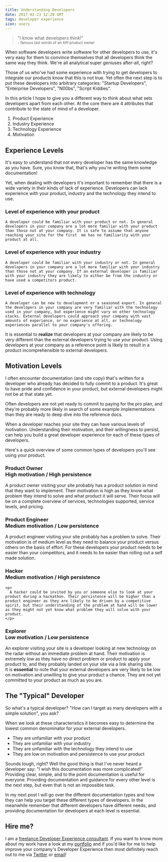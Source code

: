 ```yaml
---
title: Understanding Developers
date: 2017-02-23 12:20 GMT
tags: developer experience
icon: users
---
```

<!--
>Guides, tutorials, quick starts, get started guides, samples, demos, snippets, sample apps, demonstrations and overviews.

Talk to enough developers and you will hear any of these terms used with wide variety of interpretations. Technical writers and Developer Experience designers will fight you to prove their interpretation of what's what is the one and only correct one.

I'm not going to try and convince you on the meaning of these terms.

Instead I want to explore a developer's mindset and how this influences the documentation they need, and how this can help you to create the right documentation. -->

> "I know what developers think!" <br>
> <small>- famous last words of an API product owner</small>

When software developers write software for other developers to use, it's very easy for them to convince themselves that all developers think the same way they think. We're all analytical super geniuses after-all, right?

Those of us who've had some experience with trying to get developers to integrate our products know that this is not true. Yet often the next step is to put these developers into arbitrary categories: "Startup Developers", "Enterprise Developers", "N00bs", "Script Kiddies".

In this article I hope to give you a different way to think about what sets developers apart from each other. At the core there are 4 attributes that contribute to the state of mind of a developer.

1. Product Experience
1. Industry Experience
1. Technology Experience
1. Motivation

## Experience Levels

It's easy to understand that not every developer has the same knowledge as you have. Sure, you know that, that's why you're writing them some documentation!

Yet, when dealing with developers it's important to remember that there is a wide variety in their kinds of lack of experience. Developers can lack experience with your product, industry and the technology they intend to use.

<div class='ui segments'>
  <div class='ui segment'>
    <h3 class='ui header'>Level of experience with your product</h3>

    A developer could be familiar with your product or not. In general developers in your company are a lot more familiar with your product than those not at your company. It is safe to assume that anyone reaching your site for the first  me has no familiarity with your product at all.
  </div>
  <div class='ui segment'>
    <h3 class='ui header'>Level of experience with your industry</h3>

    A developer could be familiar with your industry or not. In general developers in your company are a lot more familiar with your industry than those not at your company. If an external developer is familiar with your industry they are likely to either be from the industry or have used a competitors product.
  </div>
  <div class='ui segment'>
    <h3 class='ui header'>Level of experience with technology</h3>

    A developer can be new to development or a seasoned expert. In general the developers in your company are very familiar with the technology used in your company, but experience might vary on other technology stacks. External developers could approach your company with vast amounts of experience, or no experience at all, or technology experiences parallel to your company's offering.
  </div>
  <div class='ui  bottom attached warning message'>
    It is essential to <strong>realize</strong> that developers at your company are likely to be very different than the external developers trying to use your product. Using developers at your company as a reference point is likely to result in a product incomprehensible to external developers.
  </div>
</div>

## Motivation Levels

I often encounter documentation (and site copy) that's written for a developer who already has decided to fully commit to a product. It's great to have pride and confidence in your product, but external developers might not be at that state yet.

Often developers are not yet ready to commit to paying for the pro plan, and they're probably more likely in search of some example implementations than they are ready to deep dive into the reference docs.

When a developer reaches your site they can have various levels of motivation. Understanding their motivation, and their willingness to persist, can help you build a great developer experience for each of these types of developers.

Here's a quick overview of some common types of developers you'll see using your product.

<div class="ui segments">
  <div class="ui segment">
    <div class="content">
      <h3 class='ui header'>
        Product Owner
        <div class="sub header">
          High motivation / High persistence
        </div>
      </h3>
      <div class="description">
        A product owner visiting your site probably has a product solution in mind that they want to implement. Their motivation is high as they know what problem they intend to solve and what product it will serve. Their focus will be on a complete overview of services, technologies supported, service levels, and pricing.
      </div>
    </div>
  </div>
  <div class="ui segment">
    <div class="content">
      <h3 class='ui header'>
        Product Engineer
        <div class="sub header">
          Medium motivation / Low persistence
        </div>
      </h3>
      <div class="description">
        A product engineer visiting your site probably has a problem to solve. Their motivation is of medium level as they need to balance your product versus others on the basis of effort. For these developers your product needs to be easier than your competitors, and it needs to be easier than rolling out a self made solution.
      </div>
    </div>
  </div>
  <div class="ui segment">
    <h3 class='ui header'>
      Hacker
      <div class="sub header">
        Medium motivation / High persistence
      </div>
    </h3>

    <p>
      A hacker could be invited by you or someone else to look at your product during a hackathon. Their persistence will be higher than a product engineer as they are likely to be driven by a competitive spirit, but their understanding of the problem at hand will be lower as they might not yet know what problem they will solve with your product.
    </p>
  </div>
  <div class="ui segment">
    <div class="content">
      <h3 class='ui header'>
        Explorer
        <div class="sub header">
          Low motivation / Low persistence
        </div>
      </h3>
      <div class="description">
        An explorer visiting your site is a developer looking at new technology on the radar without an immediate problem at hand. Their motivation is extremely low as they have no direct problem or product to apply your product to, and they probably landed on your site via a link sharing site.
      </div>
    </div>
  </div>
  <div class="ui bottom attached warning message">
    It is <strong>essential</strong> to note that your external developers are very likely to be low on motivation and unwilling to give your product a chance. They are not yet committed to your product as much as you are.
  </div>
</div>


## The "Typical" Developer

So what's a typical developer? "How can I target as many developers with a simple solution", you ask?

When we look at these characteristics it becomes easy to determine the lowest common denominator for your external developers.

* They are unfamiliar with your product
* They are unfamiliar with your industry
* They are unfamiliar with the technology they intend to use
* They are low on motivation and persistence to use your product

Sounds tough, right? Well the good thing is that I've never heard a developer say: "I wish this documentation was more complicated!" Providing clear, simple, and to the point documentation is useful for everyone. Providing documentation and guidance for every other level is the next step, but even that is not an impossible task.

In my next post I will go over the different documentation types and how they can help you target these different types of developers. In the meanwhile remember that different developers have different needs, and providing documentation for developers at each level is essential.

## Hire me?

I am a [freelance Developer Experience consultant](https://work.betta.io). If you want to know more about my work have a look at my [portfolio](https://work.betta.io) and if you'd like for me to help improve your company's Developer Experience then most definitely reach out to me via [Twitter](https://twitter.com/cbetta) or [email](mailto:cristiano@betta.io)!
